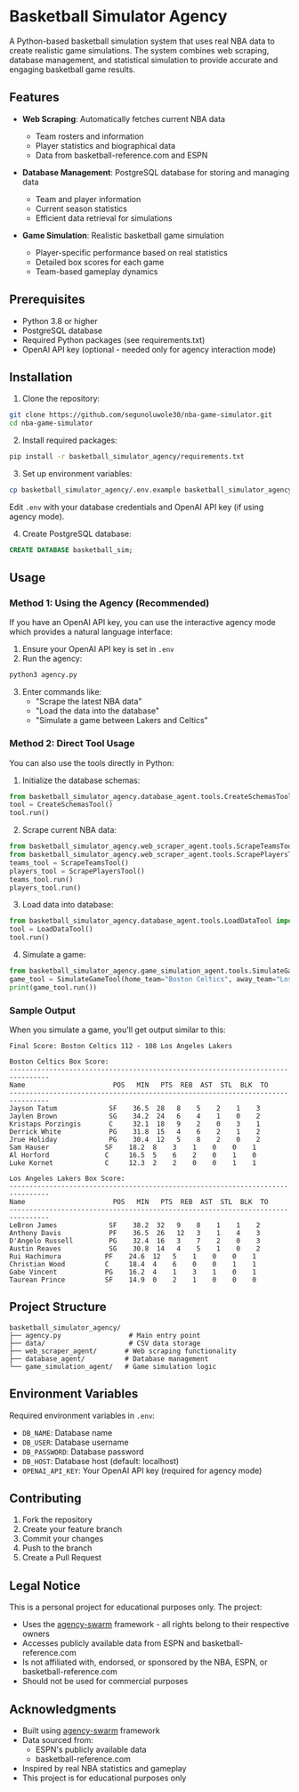 # Basketball Simulator Agency

A Python-based basketball simulation system that uses real NBA data to create realistic game simulations. The system combines web scraping, database management, and statistical simulation to provide accurate and engaging basketball game results.

## Features

- **Web Scraping**: Automatically fetches current NBA data
  - Team rosters and information
  - Player statistics and biographical data
  - Data from basketball-reference.com and ESPN

- **Database Management**: PostgreSQL database for storing and managing data
  - Team and player information
  - Current season statistics
  - Efficient data retrieval for simulations

- **Game Simulation**: Realistic basketball game simulation
  - Player-specific performance based on real statistics
  - Detailed box scores for each game
  - Team-based gameplay dynamics

## Prerequisites

- Python 3.8 or higher
- PostgreSQL database
- Required Python packages (see requirements.txt)
- OpenAI API key (optional - needed only for agency interaction mode)

## Installation

1. Clone the repository:
```bash
git clone https://github.com/segunoluwole30/nba-game-simulator.git
cd nba-game-simulator
```

2. Install required packages:
```bash
pip install -r basketball_simulator_agency/requirements.txt
```

3. Set up environment variables:
```bash
cp basketball_simulator_agency/.env.example basketball_simulator_agency/.env
```
Edit `.env` with your database credentials and OpenAI API key (if using agency mode).

4. Create PostgreSQL database:
```sql
CREATE DATABASE basketball_sim;
```

## Usage

### Method 1: Using the Agency (Recommended)
If you have an OpenAI API key, you can use the interactive agency mode which provides a natural language interface:

1. Ensure your OpenAI API key is set in `.env`
2. Run the agency:
```bash
python3 agency.py
```
3. Enter commands like:
   - "Scrape the latest NBA data"
   - "Load the data into the database"
   - "Simulate a game between Lakers and Celtics"

### Method 2: Direct Tool Usage
You can also use the tools directly in Python:

1. Initialize the database schemas:
```python
from basketball_simulator_agency.database_agent.tools.CreateSchemasTool import CreateSchemasTool
tool = CreateSchemasTool()
tool.run()
```

2. Scrape current NBA data:
```python
from basketball_simulator_agency.web_scraper_agent.tools.ScrapeTeamsTool import ScrapeTeamsTool
from basketball_simulator_agency.web_scraper_agent.tools.ScrapePlayersTool import ScrapePlayersTool
teams_tool = ScrapeTeamsTool()
players_tool = ScrapePlayersTool()
teams_tool.run()
players_tool.run()
```

3. Load data into database:
```python
from basketball_simulator_agency.database_agent.tools.LoadDataTool import LoadDataTool
tool = LoadDataTool()
tool.run()
```

4. Simulate a game:
```python
from basketball_simulator_agency.game_simulation_agent.tools.SimulateGameTool import SimulateGameTool
game_tool = SimulateGameTool(home_team="Boston Celtics", away_team="Los Angeles Lakers")
print(game_tool.run())
```

### Sample Output
When you simulate a game, you'll get output similar to this:

```
Final Score: Boston Celtics 112 - 108 Los Angeles Lakers

Boston Celtics Box Score:
--------------------------------------------------------------------------------
Name                      POS   MIN   PTS  REB  AST  STL  BLK  TO  
--------------------------------------------------------------------------------
Jayson Tatum             SF    36.5  28   8    5    2    1    3   
Jaylen Brown             SG    34.2  24   6    4    1    0    2   
Kristaps Porzingis       C     32.1  18   9    2    0    3    1   
Derrick White            PG    31.8  15   4    6    2    1    2   
Jrue Holiday             PG    30.4  12   5    8    2    0    2   
Sam Hauser              SF    18.2  8    3    1    0    0    1   
Al Horford              C     16.5  5    6    2    0    1    0   
Luke Kornet             C     12.3  2    2    0    0    1    1   

Los Angeles Lakers Box Score:
--------------------------------------------------------------------------------
Name                      POS   MIN   PTS  REB  AST  STL  BLK  TO  
--------------------------------------------------------------------------------
LeBron James             SF    38.2  32   9    8    1    1    2   
Anthony Davis            PF    36.5  26   12   3    1    4    3   
D'Angelo Russell         PG    32.4  16   3    7    2    0    3   
Austin Reaves            SG    30.8  14   4    5    1    0    2   
Rui Hachimura           PF    24.6  12   5    1    0    0    1   
Christian Wood          C     18.4  4    6    0    0    1    1   
Gabe Vincent            PG    16.2  4    1    3    1    0    1   
Taurean Prince          SF    14.9  0    2    1    0    0    0   
```

## Project Structure

```
basketball_simulator_agency/
├── agency.py                 # Main entry point
├── data/                     # CSV data storage
├── web_scraper_agent/       # Web scraping functionality
├── database_agent/          # Database management
└── game_simulation_agent/   # Game simulation logic
```

## Environment Variables

Required environment variables in `.env`:
- `DB_NAME`: Database name
- `DB_USER`: Database username
- `DB_PASSWORD`: Database password
- `DB_HOST`: Database host (default: localhost)
- `OPENAI_API_KEY`: Your OpenAI API key (required for agency mode)

## Contributing

1. Fork the repository
2. Create your feature branch
3. Commit your changes
4. Push to the branch
5. Create a Pull Request

## Legal Notice

This is a personal project for educational purposes only. The project:
- Uses the [agency-swarm](https://github.com/VRSEN/agency-swarm) framework - all rights belong to their respective owners
- Accesses publicly available data from ESPN and basketball-reference.com
- Is not affiliated with, endorsed, or sponsored by the NBA, ESPN, or basketball-reference.com
- Should not be used for commercial purposes

## Acknowledgments

- Built using [agency-swarm](https://github.com/VRSEN/agency-swarm) framework
- Data sourced from:
  - ESPN's publicly available data
  - basketball-reference.com
- Inspired by real NBA statistics and gameplay
- This project is for educational purposes only 